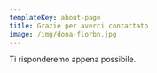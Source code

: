 ```yaml
---
templateKey: about-page
title: Grazie per averci contattato
image: /img/dona-florbn.jpg
---
```


Ti risponderemo appena possibile.
